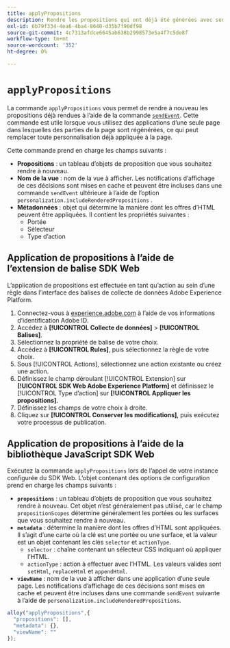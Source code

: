 ```yaml
---
title: applyPropositions
description: Rendre les propositions qui ont déjà été générées avec sendEvent.
exl-id: 6b79f334-4ea6-4ba4-8640-d35b7f90df98
source-git-commit: 4c7313afdce6645ab638b2998573e5a4f7c5de8f
workflow-type: tm+mt
source-wordcount: '352'
ht-degree: 0%

---
```


# `applyPropositions`

La commande `applyPropositions` vous permet de rendre à nouveau les propositions déjà rendues à l’aide de la commande [`sendEvent`](sendevent/overview.md). Cette commande est utile lorsque vous utilisez des applications d’une seule page dans lesquelles des parties de la page sont régénérées, ce qui peut remplacer toute personnalisation déjà appliquée à la page.

Cette commande prend en charge les champs suivants :

* **Propositions** : un tableau d’objets de proposition que vous souhaitez rendre à nouveau.
* **Nom de la vue** : nom de la vue à afficher. Les notifications d’affichage de ces décisions sont mises en cache et peuvent être incluses dans une commande `sendEvent` ultérieure à l’aide de l’option `personalization.includeRenderedPropositions` .
* **Métadonnées** : objet qui détermine la manière dont les offres d’HTML peuvent être appliquées. Il contient les propriétés suivantes :
   * Portée
   * Sélecteur
   * Type d’action

## Application de propositions à l’aide de l’extension de balise SDK Web

L’application de propositions est effectuée en tant qu’action au sein d’une règle dans l’interface des balises de collecte de données Adobe Experience Platform.

1. Connectez-vous à [experience.adobe.com](https://experience.adobe.com?lang=fr) à l’aide de vos informations d’identification Adobe ID.
1. Accédez à **[!UICONTROL Collecte de données]** > **[!UICONTROL Balises]**.
1. Sélectionnez la propriété de balise de votre choix.
1. Accédez à **[!UICONTROL Rules]**, puis sélectionnez la règle de votre choix.
1. Sous [!UICONTROL Actions], sélectionnez une action existante ou créez une action.
1. Définissez le champ déroulant [!UICONTROL Extension] sur **[!UICONTROL SDK Web Adobe Experience Platform]** et définissez le [!UICONTROL Type d’action] sur **[!UICONTROL Appliquer les propositions]**.
1. Définissez les champs de votre choix à droite.
1. Cliquez sur **[!UICONTROL Conserver les modifications]**, puis exécutez votre processus de publication.

## Application de propositions à l’aide de la bibliothèque JavaScript SDK Web

Exécutez la commande `applyPropositions` lors de l’appel de votre instance configurée du SDK Web. L’objet contenant des options de configuration prend en charge les champs suivants :

* **`propositions`** : un tableau d’objets de proposition que vous souhaitez rendre à nouveau. Cet objet n’est généralement pas utilisé, car le champ `propositionScopes` détermine généralement les portées ou les surfaces que vous souhaitez rendre à nouveau.
* **`metadata`** : détermine la manière dont les offres d’HTML sont appliquées. Il s’agit d’une carte où la clé est une portée ou une surface, et la valeur est un objet contenant les clés `selector` et `actionType`.
   * `selector` : chaîne contenant un sélecteur CSS indiquant où appliquer l’HTML.
   * `actionType` : action à effectuer avec l’HTML. Les valeurs valides sont `setHtml`, `replaceHtml` et `appendHtml`.
* **`viewName`** : nom de la vue à afficher dans une application d’une seule page. Les notifications d’affichage de ces décisions sont mises en cache et peuvent être incluses dans une commande `sendEvent` suivante à l’aide de `personalization.includeRenderedPropositions`.

```js
alloy("applyPropositions",{
  "propositions": [],
  "metadata": {},
  "viewName": ""
});
```
